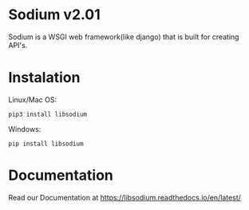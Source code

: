 # Sodium v2.01
Sodium is a WSGI web framework(like django) that is built for creating API's.
# Instalation
Linux/Mac OS:
```
pip3 install libsodium
```
Windows:
```
pip install libsodium
```
# Documentation
Read our Documentation at <a>https://libsodium.readthedocs.io/en/latest/</a>
